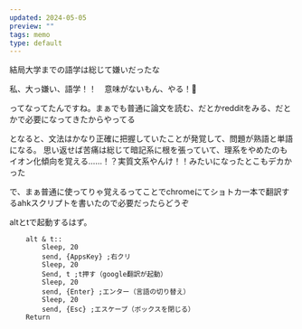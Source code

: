 ```yaml
---
updated: 2024-05-05
preview: ""
tags: memo
type: default
---
```

結局大学までの語学は総じて嫌いだったな

私、大っ嫌い、語学！！　意味がないもん、やる！🌹

ってなってたんですね。まぁでも普通に論文を読む、だとかredditをみる、だとかで必要になってきたからやってる

となると、文法はかなり正確に把握していたことが発覚して、問題が熟語と単語になる。
思い返せば苦痛は総じて暗記系に根を張っていて、理系をやめたのもイオン化傾向を覚える……！？実質文系やんけ！！みたいになったとこもデカかった

で、まぁ普通に使ってりゃ覚えるってことでchromeにてショトカ一本で翻訳するahkスクリプトを書いたので必要だったらどうぞ

altとtで起動するはず。

```ahk
    alt & t::
        Sleep, 20
        send, {AppsKey} ;右クリ
        Sleep, 20
        Send, t ;t押す（google翻訳が起動）
        Sleep, 20
        send, {Enter} ;エンター（言語の切り替え）
        Sleep, 20
        send, {Esc} ;エスケープ（ボックスを閉じる）
    Return
```


